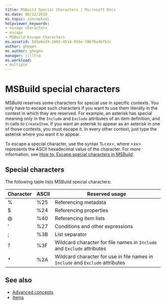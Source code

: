```yaml
---
title: MSBuild Special Characters | Microsoft Docs
ms.date: 06/12/2019
ms.topic: conceptual
helpviewer_keywords:
- escape characters
- escape
- MSBuild Escape Characters
ms.assetid: 545e6a59-1093-4514-935e-78679a46fb3c
author: ghogen
ms.author: ghogen
manager: jillfra
ms.workload:
- multiple
---
```

# MSBuild special characters

MSBuild reserves some characters for special use in specific contexts. You only have to escape such characters if you want to use them literally in the context in which they are reserved. For example, an asterisk has special meaning only in the `Include` and `Exclude` attributes of an item definition, and in calls to `CreateItem`. If you want an asterisk to appear as an asterisk in one of those contexts, you must escape it. In every other context, just type the asterisk where you want it to appear.

 To escape a special character, use the syntax %\<xx>, where \<xx> represents the ASCII hexadecimal value of the character. For more information, see [How to: Escape special characters in MSBuild](../msbuild/how-to-escape-special-characters-in-msbuild.md).

## Special characters

 The following table lists MSBuild special characters:

|**Character**|**ASCII**|**Reserved usage**|
|-------------------|---------------|------------------------|
|%|%25|Referencing metadata|
|$|%24|Referencing properties|
|@|%40|Referencing item lists|
|'|%27|Conditions and other expressions|
|;|%3B|List separator|
|?|%3F|Wildcard character for file names in `Include` and `Exclude` attributes|
|*|%2A|Wildcard character for use in file names in `Include` and `Exclude` attributes|

## See also

- [Advanced concepts](../msbuild/msbuild-advanced-concepts.md)
- [Items](../msbuild/msbuild-items.md)
